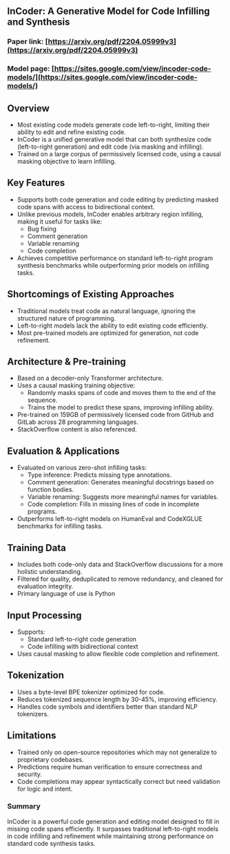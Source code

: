 ## InCoder: A Generative Model for Code Infilling and Synthesis

### Paper link: [https://arxiv.org/pdf/2204.05999v3](https://arxiv.org/pdf/2204.05999v3)
### Model page: [https://sites.google.com/view/incoder-code-models/](https://sites.google.com/view/incoder-code-models/)

## Overview
- Most existing code models generate code left-to-right, limiting their ability to edit and refine existing code.
- InCoder is a unified generative model that can both synthesize code (left-to-right generation) and edit code (via masking and infilling).
- Trained on a large corpus of permissively licensed code, using a causal masking objective to learn infilling.

## Key Features
- Supports both code generation and code editing by predicting masked code spans with access to bidirectional context.
- Unlike previous models, InCoder enables arbitrary region infilling, making it useful for tasks like:
  - Bug fixing
  - Comment generation
  - Variable renaming
  - Code completion
- Achieves competitive performance on standard left-to-right program synthesis benchmarks while outperforming prior models on infilling tasks.

## Shortcomings of Existing Approaches
- Traditional models treat code as natural language, ignoring the structured nature of programming.
- Left-to-right models lack the ability to edit existing code efficiently.
- Most pre-trained models are optimized for generation, not code refinement.

## Architecture & Pre-training
- Based on a decoder-only Transformer architecture.
- Uses a causal masking training objective:
  - Randomly masks spans of code and moves them to the end of the sequence.
  - Trains the model to predict these spans, improving infilling ability.
- Pre-trained on 159GB of permissively licensed code from GitHub and GitLab across 28 programming languages.
- StackOverflow content is also referenced.

## Evaluation & Applications
- Evaluated on various zero-shot infilling tasks:
  - Type inference: Predicts missing type annotations.
  - Comment generation: Generates meaningful docstrings based on function bodies.
  - Variable renaming: Suggests more meaningful names for variables.
  - Code completion: Fills in missing lines of code in incomplete programs.
- Outperforms left-to-right models on HumanEval and CodeXGLUE benchmarks for infilling tasks.

## Training Data
- Includes both code-only data and StackOverflow discussions for a more holistic understanding.
- Filtered for quality, deduplicated to remove redundancy, and cleaned for evaluation integrity.
- Primary language of use is Python 

## Input Processing
- Supports:
  - Standard left-to-right code generation
  - Code infilling with bidirectional context
- Uses causal masking to allow flexible code completion and refinement.

## Tokenization
- Uses a byte-level BPE tokenizer optimized for code.
- Reduces tokenized sequence length by 30-45%, improving efficiency.
- Handles code symbols and identifiers better than standard NLP tokenizers.

## Limitations
- Trained only on open-source repositories which may not generalize to proprietary codebases.
- Predictions require human verification to ensure correctness and security.
- Code completions may appear syntactically correct but need validation for logic and intent.

### Summary
InCoder is a powerful code generation and editing model designed to fill in missing code spans efficiently. 
It surpasses traditional left-to-right models in code infilling and refinement while maintaining strong performance on standard code synthesis tasks.
